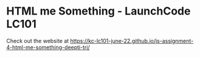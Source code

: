 # HTML me Something - LaunchCode LC101

Check out the website at https://kc-lc101-june-22.github.io/js-assignment-4-html-me-something-deepti-tri/
